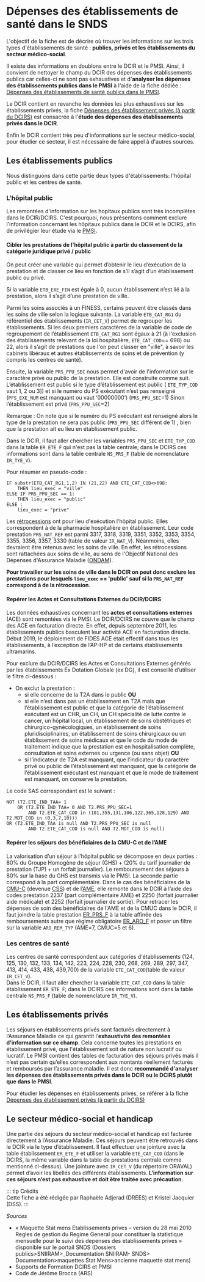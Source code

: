 # Dépenses des établissements de santé dans le SNDS
<!-- SPDX-License-Identifier: MPL-2.0 -->

L'objectif de la fiche est de décrire où trouver les informations sur les trois types d'établissements de santé : 
**publics, privés et les établissements du secteur médico-social**.

Il existe des informations en doublons entre le DCIR et le PMSI. Ainsi, il convient de nettoyer le champ du DCIR des dépenses des établissements publics 
car celles-ci ne sont pas exhaustives et d'**analyser les dépenses des établissements publics dans le PMSI** à l'aide de la fiche dédiée : 
[Dépenses des établissements de santé publics dans le PMSI](../fiches/depenses_hopital_public.md). 

Le DCIR contient en revanche les données les plus exhaustives sur les établissements privés, 
la fiche [Dépenses des établissement privés (à partir du DCIRS)](../fiches/fiche_etab_prives.md) est consacrée à l'**étude des dépenses des établissements privés dans le DCIR**.

Enfin le DCIR contient très peu d'informations sur le secteur médico-social, pour étudier ce secteur, il est nécessaire de faire appel à d'autres sources. 


## Les établissements publics

Nous distinguons dans cette partie deux types d'établissements: l'hôpital public et les centres de santé. 

### L'hôpital public

Les remontées d'information sur les hopitaux publics sont très incomplètes dans le DCIR/DCIRS. C'est pourquoi, nous présentons comment exclure l'information concernant les hôpitaux publics dans le DCIR et le DCIRS, afin de privilégier leur étude via le [PMSI](../fiches/depenses_hopital_public.md).

#### Cibler les prestations de l'hôpital public à partir du classement de la catégorie juridique privé / public

On peut créer une variable qui permet d’obtenir le lieu d’exécution de la prestation et de classer ce lieu en fonction de s’il s’agit
d’un établissement public ou privé. 

Si la variable `ETB_EXE_FIN` est égale à 0, aucun établissement n’est lié à la prestation, alors il s’agit d’une prestation de ville. 

Parmi les soins associés à un FINESS, certains peuvent être classés dans les soins de ville selon la logique suivante. 
La variable `ETB_CAT_RG1` du référentiel des établissements (`IR_CET_V`) permet de regrouper les établissements.
Si les deux premiers caractères de la variable de code de regroupement de l’établissement `ETB_CAT_RG1` sont égaux à 21 
(à l'exclusion des établissements relevant de la loi hospitalière, `ETE_CAT_COD`== 698) ou 22, alors il s’agit de prestations que l'on peut classer en "ville", 
à savoir les cabinets libéraux et autres établissements de soins et de prévention (y compris les centres de santé). 

Ensuite, la variable `PRS_PPU_SEC` nous permet d'avoir de l'information sur le caractère privé ou public de la prestation. 
Elle est construite comme suit.  
L’établissement est public si le type d’établissement est public ( `ETE_TYP_COD` vaut 1, 2 ou 3]) et si le numéro  du PS exécutant n’est pas renseigné (`PFS_EXE_NUM` est manquant ou vaut ‘00000000’) (`PRS_PPU_SEC`=1)
Sinon l’établissement est privé (`PRS_PPU_SEC`=2)

Remarque : On note que si le numéro du PS exécutant est renseigné alors le type de la prestation ne sera pas public (`PRS_PPU_SEC` différent de 1) , bien que la prestation ait eu lieu en établissement public. 

Dans le DCIR, il faut aller chercher les variables `PRS_PPU_SEC` et `ETE_TYP_COD` dans la table `ER_ETE_F` qui n'est pas la table centrale; 
dans le DCIRS ces informations sont dans la table centrale `NS_PRS_F` (table de nomenclature `IR_TYE_V`).

Pour résumer en pseudo-code :
```
IF substr(ETB_CAT_RG1,1,2) IN (21,22) AND ETE_CAT_COD<>698:
    THEN lieu_exec = "ville"
ELSE IF PRS_PPU_SEC == 1:
    THEN lieu_exec = "public"
ELSE : 
    lieu_exec = "prive"
```

Les [rétrocessions](../glossaire/retrocession.md) ont pour lieu d'exécution l'hôpital public. Elles correspondent à de la pharmacie hospitalière en établissement. Leur code prestation `PRS_NAT_REF` est parmi 3317, 3318, 3319, 3351, 3352, 3353, 3354, 3355, 3356, 3357, 3330 (table de valeur `IR_NAT_V`). 
Néanmoins, elles devraient être retenus avec les soins de ville. En effet, les rétrocessions sont rattachées aux soins de ville, au sens de l'Objectif National des Dépenses d'Assurance Maladie ([ONDAM](../glossaire/ONDAM.md)).  

**Pour travailler sur les soins de ville dans le DCIR on peut donc exclure les prestations pour lesquels `lieu_exec` == 'public' sauf si la `PRS_NAT_REF` correspond à de la rétrocession**.


#### Repérer les Actes et Consultations Externes du DCIR/DCIRS

Les données exhaustives concernant les **actes et consultations externes** (ACE) sont remontées via le PMSI.
Le DCIR/DCIRS ne couvre que le champ des ACE en facturation directe. En effet, depuis septembre 2011, les établissements publics basculent leur activité ACE en facturation directe. Début 2019, le déploiement de FIDES ACE était effectif dans tous les établissements, à l’exception de l’AP-HP et de certains établissements ultramarins. 


Pour exclure du DCIR/DCIRS les Actes et Consultations Externes générés par les établissements Ex Dotation Globale (ex DG), il est conseillé d’utiliser 
le filtre ci-dessous :

-	On exclut la prestation :
	- si elle concerne de la T2A dans le public **OU** 
    - si elle n’est dans pas un établissement en T2A mais que l’établissement est public et que la catégorie de l’établissement exécutant est un CHR,
un CH, un CH spécialité de lutte contre le cancer, un hôpital local, un établissement de soins obstétriques et chirurgico-gynécologiques,
un établissement de soins pluridisciplinaires, un établissement de soins chirurgicaux ou un établissement de soins médicaux et que le code 
du mode de traitement indique que la prestation est en hospitalisation complète, consultation et soins externes ou urgence (ou sans objet) **OU**
    - si l’indicateur de T2A est manquant, que l’indicateur du caractère privé ou public de l’établissement est manquant, 
que la catégorie de l’établissement exécutant est manquant et que le mode de  traitement est manquant, on conserve la prestation. 

Le code SAS correspondant est le suivant :
```
NOT (T2.ETE_IND_TAA= 1  
    OR (T2.ETE_IND_TAA= 0 AND T2.PRS_PPU_SEC=1 
        AND T2.ETE_CAT_COD in (101,355,131,106,122,365,128,129) AND T2.MDT_COD in (0,3,7,10)))
OR (T2.ETE_IND_TAA is null AND T2.PRS_PPU_SEC is null 
        AND T2.ETE_CAT_COD is null AND T2.MDT_COD is null)
```

#### Repérer les séjours des bénéficiaires de la CMU-C et de l’AME

La valorisation d’un séjour à l’hôpital public se décompose en deux parties : 80% du Groupe Homogène de séjour (GHS) + (20% du tarif journalier de prestation (TJP) + un forfait journalier). Le remboursement des séjours à 80% sur la base du GHS est transmis via le PMSI. La seconde partie correspond à la part complémentaire. Dans le cas des bénéficiaires de la [CMU-C](../glossaire/CMUC.md) (devenue [CSS](../fiches/complementaire_sante_solidaire.md)) et de l’[AME](../glossaire/AME.md), elle remonte dans le DCIR à l’aide des codes prestation 2237 (part complémentaire AME) et 2250 (forfait journalier aide médicale) et 2252 (forfait journalier de sortie). Pour retracer les dépenses de soin des bénéficiaires de l'AME et de la CMUC dans le DCIR, il faut joindre la table prestation [ER_PRS_F](../tables/DCIR/ER_PRS_F.md) à la table affinée des remboursements autre que régime obligatoire [ER_ARO_F](../tables/DCIR/ER_ARO_F.md) et poser un filtre sur la variable `ARO_REM_TYP` (AME=7, CMUC=5 et 6). 

### Les centres de santé

Les centres de santé correspondent aux  catégories d'établissements (124, 125, 130, 132, 133, 134, 142, 223, 224, 228, 230, 268, 269, 289, 297, 347, 413, 414, 433, 438, 439,700) de la variable `ETE_CAT_COD`(table de valeur `IR_CET_V`).   
Dans le DCIR, il faut aller chercher la variable `ETE_CAT_COD` dans la table établissement `ER_ETE_F`; 
dans le DCIRS ces informations sont dans la table centrale `NS_PRS_F` (table de nomenclature `IR_TYE_V`).


## Les établissements privés 

Les séjours en établissements privés sont facturés directement à l’Assurance Maladie ce qui garantit l’**exhaustivité des remontées d’information sur ce champ**.
Cela concerne toutes les prestations en établissement privé, que l'établissement soit de nature non lucratif ou lucratif.
Le PMSI contient des tables de facturation des séjours privés mais il n’est pas certain qu’elles correspondent aux montants réellement facturés et 
remboursés par l’assurance maladie.
Il est donc **recommandé d'analyser les dépenses des établissements privés dans le DCIR ou le DCIRS plutôt que dans le PMSI**. 

Pour étudier les dépenses en établissements privés, se référer à la fiche [Dépenses des établissement privés (à partir du DCIRS)](../fiches/fiche_etab_prives.md)


## Le secteur médico-social et handicap

Une partie des séjours du secteur médico-social et handicap est facturée directement à l’Assurance Maladie. 
Ces séjours peuvent être retrouvés dans le DCIR via le type d’établissement. Il faut effectuer une jointure 
avec la table établissement `ER_ETE_F` et utiliser la variable `ETE_CAT_COD` (dans le DCIRS, la même variable
dans la table de prestations centrale comme mentionné ci-dessus). Une jointure avec `IR_CET_V` (du répertoire ORAVAL)
permet d’avoir les libellés des différents établissements.
**L’information sur ces séjours n’est pas exhaustive et doit être traitée avec précaution**. 


::: tip Crédits  
Cette fiche a été rédigée par Raphaële Adjerad (DREES) et Kristel Jacquier (DSS).
:::


*Sources* 
-	« Maquette Stat mens Etablissements prives – version du 28 mai 2010 Regles de gestion du Regime General pour constituer la statistique mensuelle pour le suivi des depenses des etablissements prives » disponible sur le portail SNDS (Dossiers publics>SNIIRAM>_Documentation SNIIRAM- SNDS> Documentation>maquettes Stat Mens>ancienne maquette stat mens)
-	Supports de Formation DCIRS et PMSI
-	Code de Jérôme Brocca (ARS)



